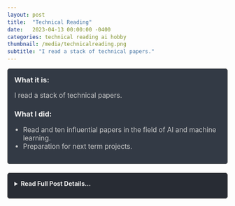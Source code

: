```yaml
---
layout: post
title:  "Technical Reading"
date:   2023-04-13 00:00:00 -0400
categories: technical reading ai hobby
thumbnail: /media/technicalreading.png
subtitle: "I read a stack of technical papers."
---
```


<div style="padding: 15px; border: 1px solid #555; border-radius: 5px; margin-bottom: 20px; background-color: #333a45;">
  <h3 style="margin-top: 0; color: #eee;">What it is:</h3>
  <p style="font-size: 1.1em; color: #ccc;">I read a stack of technical papers.</p>
  
  <h3 style="color: #eee;">What I did:</h3>
  <ul style="font-size: 1.1em; list-style-type: disc; padding-left: 20px; color: #ccc;">
    <li>Read and ten influential papers in the field of AI and machine learning.</li>
    <li>Preparation for next term projects.</li>
  </ul>
</div>

<details style="margin-bottom: 20px; background-color: #282c34; padding: 15px; border-radius: 5px; border: 1px solid #444;">
  <summary style="cursor: pointer; font-weight: bold; color: #eee; margin-bottom: 10px;">Read Full Post Details...</summary>
  <div style="padding-top: 10px; border-top: 1px solid #444;" markdown="1">

<div style="text-align: center; margin-bottom: 20px;">
  <img src="/media/technicalreading.png" alt="Technical Reading" style="max-width: 40%; height: auto; margin: 5px; border: 1px solid #555; padding: 5px; background-color: #333a45;">
</div>

I have read the following papers to write papers for MSTU-4005 Cognition and Computers and MSTU-4028 Technology and Culture:
    
    - [GPT-4 Technical Report](https://arxiv.org/abs/2303.08774)
    - [Attention Is All You Need](https://arxiv.org/abs/1706.03762)
    - [Large Language Models Understand and Can be Enhanced by Emotional Stimuli](https://arxiv.org/abs/2307.11760)
    - [Artificial Intelligence in Education: A Review](https://ieeexplore.ieee.org/document/9069875)
    - [Sparks of Artificial General Intelligence: Early experiments with GPT-4](https://arxiv.org/abs/2303.12712)
    - [Reflexion: An Autonomous Agent with Dynamic Memory and Self-Reflection](https://arxiv.org/abs/2303.11366)
    - [HuggingGPT: Solving AI Tasks with ChatGPT and Its Friends in HuggingFace](https://arxiv.org/abs/2303.17580)
    - [Theory of Mind May Have Spontaneously Emerged in Large Language Models](https://arxiv.org/abs/2302.02083)
    - [Training Compute-Optimal Large Language Models](https://arxiv.org/abs/2203.15556)
    - [Will We Run Out of Data? An Analysis of the Limits of Scaling Datasets in Machine Learning](https://arxiv.org/abs/2211.04325)
  </div>
</details>
